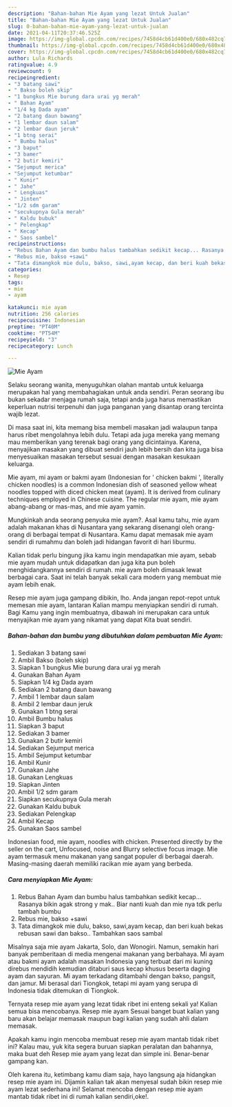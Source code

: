 ```yaml
---
description: "Bahan-bahan Mie Ayam yang lezat Untuk Jualan"
title: "Bahan-bahan Mie Ayam yang lezat Untuk Jualan"
slug: 0-bahan-bahan-mie-ayam-yang-lezat-untuk-jualan
date: 2021-04-11T20:37:46.525Z
image: https://img-global.cpcdn.com/recipes/7458d4cb61d400e0/680x482cq70/mie-ayam-foto-resep-utama.jpg
thumbnail: https://img-global.cpcdn.com/recipes/7458d4cb61d400e0/680x482cq70/mie-ayam-foto-resep-utama.jpg
cover: https://img-global.cpcdn.com/recipes/7458d4cb61d400e0/680x482cq70/mie-ayam-foto-resep-utama.jpg
author: Lula Richards
ratingvalue: 4.9
reviewcount: 9
recipeingredient:
- "3 batang sawi"
- " Bakso boleh skip"
- "1 bungkus Mie burung dara urai yg merah"
- " Bahan Ayam"
- "1/4 kg Dada ayam"
- "2 batang daun bawang"
- "1 lembar daun salam"
- "2 lembar daun jeruk"
- "1 btng serai"
- " Bumbu halus"
- "3 baput"
- "3 bamer"
- "2 butir kemiri"
- "Sejumput merica"
- "Sejumput ketumbar"
- " Kunir"
- " Jahe"
- " Lengkuas"
- " Jinten"
- "1/2 sdm garam"
- "secukupnya Gula merah"
- " Kaldu bubuk"
- " Pelengkap"
- " Kecap"
- " Saos sambel"
recipeinstructions:
- "Rebus Bahan Ayam dan bumbu halus tambahkan sedikit kecap... Rasanya bikin agak strong y mak.. Biar nanti kuah dan mie nya tdk perlu tambah bumbu"
- "Rebus mie, bakso +sawi"
- "Tata dimangkok mie dulu, bakso, sawi,ayam kecap, dan beri kuah bekas rebusan sawi dan bakso.. Tambahkan saos sambal"
categories:
- Resep
tags:
- mie
- ayam

katakunci: mie ayam 
nutrition: 256 calories
recipecuisine: Indonesian
preptime: "PT40M"
cooktime: "PT54M"
recipeyield: "3"
recipecategory: Lunch

---
```



![Mie Ayam](https://img-global.cpcdn.com/recipes/7458d4cb61d400e0/680x482cq70/mie-ayam-foto-resep-utama.jpg)

Selaku seorang wanita, menyuguhkan olahan mantab untuk keluarga merupakan hal yang membahagiakan untuk anda sendiri. Peran seorang ibu bukan sekadar menjaga rumah saja, tetapi anda juga harus memastikan keperluan nutrisi terpenuhi dan juga panganan yang disantap orang tercinta wajib lezat.

Di masa  saat ini, kita memang bisa membeli masakan jadi walaupun tanpa harus ribet mengolahnya lebih dulu. Tetapi ada juga mereka yang memang mau memberikan yang terenak bagi orang yang dicintainya. Karena, menyajikan masakan yang dibuat sendiri jauh lebih bersih dan kita juga bisa menyesuaikan masakan tersebut sesuai dengan masakan kesukaan keluarga. 

Mie ayam, mi ayam or bakmi ayam (Indonesian for &#39; chicken bakmi &#39;, literally chicken noodles) is a common Indonesian dish of seasoned yellow wheat noodles topped with diced chicken meat (ayam). It is derived from culinary techniques employed in Chinese cuisine. The regular mie ayam, mie ayam abang-abang or mas-mas, and mie ayam yamin.

Mungkinkah anda seorang penyuka mie ayam?. Asal kamu tahu, mie ayam adalah makanan khas di Nusantara yang sekarang disenangi oleh orang-orang di berbagai tempat di Nusantara. Kamu dapat memasak mie ayam sendiri di rumahmu dan boleh jadi hidangan favorit di hari liburmu.

Kalian tidak perlu bingung jika kamu ingin mendapatkan mie ayam, sebab mie ayam mudah untuk didapatkan dan juga kita pun boleh menghidangkannya sendiri di rumah. mie ayam boleh dimasak lewat berbagai cara. Saat ini telah banyak sekali cara modern yang membuat mie ayam lebih enak.

Resep mie ayam juga gampang dibikin, lho. Anda jangan repot-repot untuk memesan mie ayam, lantaran Kalian mampu menyiapkan sendiri di rumah. Bagi Kamu yang ingin membuatnya, dibawah ini merupakan cara untuk menyajikan mie ayam yang nikamat yang dapat Kita buat sendiri.

<!--inarticleads1-->

##### Bahan-bahan dan bumbu yang dibutuhkan dalam pembuatan Mie Ayam:

1. Sediakan 3 batang sawi
1. Ambil  Bakso (boleh skip)
1. Siapkan 1 bungkus Mie burung dara urai yg merah
1. Gunakan  Bahan Ayam
1. Siapkan 1/4 kg Dada ayam
1. Sediakan 2 batang daun bawang
1. Ambil 1 lembar daun salam
1. Ambil 2 lembar daun jeruk
1. Gunakan 1 btng serai
1. Ambil  Bumbu halus
1. Siapkan 3 baput
1. Sediakan 3 bamer
1. Gunakan 2 butir kemiri
1. Sediakan Sejumput merica
1. Ambil Sejumput ketumbar
1. Ambil  Kunir
1. Gunakan  Jahe
1. Gunakan  Lengkuas
1. Siapkan  Jinten
1. Ambil 1/2 sdm garam
1. Siapkan secukupnya Gula merah
1. Gunakan  Kaldu bubuk
1. Sediakan  Pelengkap
1. Ambil  Kecap
1. Gunakan  Saos sambel


Indonesian food, mie ayam, noodles with chicken. Presented directly by the seller on the cart, Unfocused, noise and Blurry selective focus image. Mie ayam termasuk menu makanan yang sangat populer di berbagai daerah. Masing-masing daerah memiliki racikan mie ayam yang berbeda. 

<!--inarticleads2-->

##### Cara menyiapkan Mie Ayam:

1. Rebus Bahan Ayam dan bumbu halus tambahkan sedikit kecap... Rasanya bikin agak strong y mak.. Biar nanti kuah dan mie nya tdk perlu tambah bumbu
1. Rebus mie, bakso +sawi
1. Tata dimangkok mie dulu, bakso, sawi,ayam kecap, dan beri kuah bekas rebusan sawi dan bakso.. Tambahkan saos sambal


Misalnya saja mie ayam Jakarta, Solo, dan Wonogiri. Namun, semakin hari banyak pemberitaan di media mengenai makanan yang berbahaya. Mi ayam atau bakmi ayam adalah masakan Indonesia yang terbuat dari mi kuning direbus mendidih kemudian ditaburi saus kecap khusus beserta daging ayam dan sayuran. Mi ayam terkadang ditambahi dengan bakso, pangsit, dan jamur. Mi berasal dari Tiongkok, tetapi mi ayam yang serupa di Indonesia tidak ditemukan di Tiongkok. 

Ternyata resep mie ayam yang lezat tidak ribet ini enteng sekali ya! Kalian semua bisa mencobanya. Resep mie ayam Sesuai banget buat kalian yang baru akan belajar memasak maupun bagi kalian yang sudah ahli dalam memasak.

Apakah kamu ingin mencoba membuat resep mie ayam mantab tidak ribet ini? Kalau mau, yuk kita segera buruan siapkan peralatan dan bahannya, maka buat deh Resep mie ayam yang lezat dan simple ini. Benar-benar gampang kan. 

Oleh karena itu, ketimbang kamu diam saja, hayo langsung aja hidangkan resep mie ayam ini. Dijamin kalian tak akan menyesal sudah bikin resep mie ayam lezat sederhana ini! Selamat mencoba dengan resep mie ayam mantab tidak ribet ini di rumah kalian sendiri,oke!.

